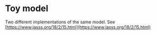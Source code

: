 # Toy model

Two different implementations of the same model. See [https://www.jasss.org/18/2/15.html](https://www.jasss.org/18/2/15.html)
